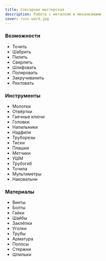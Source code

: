 ```yaml
---
title: Слесарная мастерская
description: Работа с металлом и механизмами
cover: russ-ward.jpg
---
```


### Возможности

- Точить
- Шабрить
- Пилить
- Сверлить
- Шлифовать
- Полировать
- Закручиванить
- Рихтовать

### Инструменты

- Молотки
- Отвёртки
- Гаечные ключи
- Головки
- Напильники
- Надфили
- Труборезы
- Тиски
- Плашки
- Метчики
- УШМ
- Трубогиб
- Точила
- Мультиметры
- Наковальни

### Материалы

- Винты
- Болты
- Гайки
- Шайбы
- Заклёпки
- Уголки
- Трубы
- Арматура
- Полосы
- Стержни
- Шпильки
